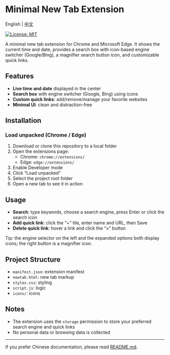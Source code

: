 # Minimal New Tab Extension

English | [中文](../README.md)

[![License: MIT](https://img.shields.io/badge/License-MIT-yellow.svg)](https://opensource.org/licenses/MIT)

A minimal new tab extension for Chrome and Microsoft Edge. It shows the current time and date, provides a search box with icon-based engine switcher (Google/Bing), a magnifier search button icon, and customizable quick links.

## Features

- **Live time and date** displayed in the center
- **Search box** with engine switcher (Google, Bing) using icons
- **Custom quick links**: add/remove/manage your favorite websites
- **Minimal UI**: clean and distraction-free

## Installation

### Load unpacked (Chrome / Edge)

1. Download or clone this repository to a local folder
2. Open the extensions page:
   - Chrome: `chrome://extensions/`
   - Edge: `edge://extensions/`
3. Enable Developer mode
4. Click “Load unpacked”
5. Select the project root folder
6. Open a new tab to see it in action

## Usage

- **Search**: type keywords, choose a search engine, press Enter or click the search icon
- **Add quick link**: click the “+” tile, enter name and URL, then Save
- **Delete quick link**: hover a link and click the “×” button

Tip: the engine selector on the left and the expanded options both display icons; the right button is a magnifier icon.

## Project Structure

- `manifest.json`: extension manifest
- `newtab.html`: new tab markup
- `styles.css`: styling
- `script.js`: logic
- `icons/`: icons

## Notes

- The extension uses the `storage` permission to store your preferred search engine and quick links
- No personal data or browsing data is collected

---

If you prefer Chinese documentation, please read [README.md](../README.md).


